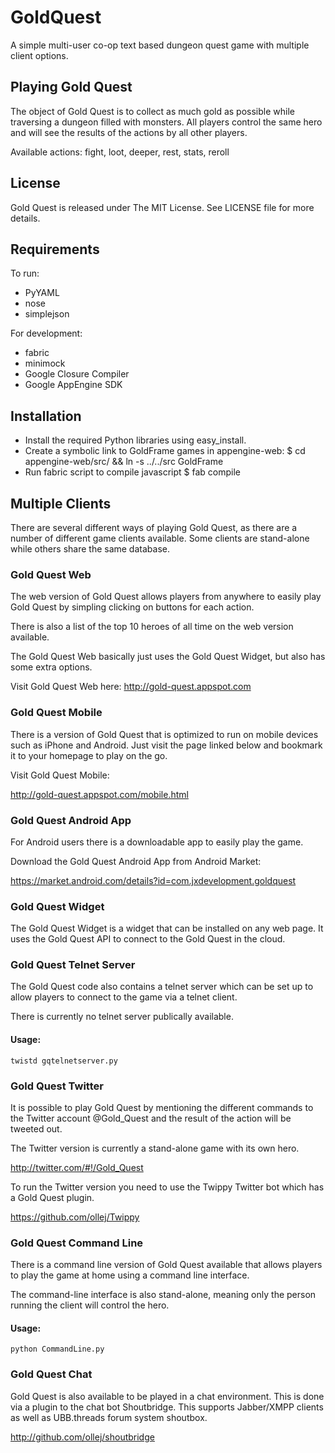 GoldQuest
=========

A simple multi-user co-op text based dungeon quest game with multiple client options.

Playing Gold Quest
------------------

The object of Gold Quest is to collect as much gold as possible while traversing a dungeon filled with monsters. All players control the same hero and will see the results of the actions by all other players.

Available actions: fight, loot, deeper, rest, stats, reroll

License
-------

Gold Quest is released under The MIT License. See LICENSE file for more details.

Requirements
------------

To run:
 * PyYAML
 * nose
 * simplejson

For development:
 * fabric
 * minimock
 * Google Closure Compiler
 * Google AppEngine SDK

Installation
------------
 * Install the required Python libraries using easy_install.
 * Create a symbolic link to GoldFrame games in appengine-web:
    $ cd appengine-web/src/ && ln -s ../../src GoldFrame
 * Run fabric script to compile javascript
    $ fab compile


Multiple Clients
----------------

There are several different ways of playing Gold Quest, as there are a number of different game clients available. Some clients are stand-alone while others share the same database.

### Gold Quest Web ###

The web version of Gold Quest allows players from anywhere to easily play Gold Quest by simpling clicking on buttons for each action.

There is also a list of the top 10 heroes of all time on the web version available.

The Gold Quest Web basically just uses the Gold Quest Widget, but also has some extra options.

Visit Gold Quest Web here: http://gold-quest.appspot.com

### Gold Quest Mobile ###
There is a version of Gold Quest that is optimized to run on mobile devices such as iPhone and Android. Just visit the page linked below and bookmark it to your homepage to play on the go.

Visit Gold Quest Mobile:

http://gold-quest.appspot.com/mobile.html

### Gold Quest Android App ###
For Android users there is a downloadable app to easily play the game.

Download the Gold Quest Android App from Android Market:

https://market.android.com/details?id=com.jxdevelopment.goldquest

### Gold Quest Widget ###

The Gold Quest Widget is a widget that can be installed on any web page. It uses the Gold Quest API to connect to the Gold Quest in the cloud.

### Gold Quest Telnet Server ###

The Gold Quest code also contains a telnet server which can be set up to allow players to connect to the game via a telnet client.

There is currently no telnet server publically available.

#### Usage: ####

    twistd gqtelnetserver.py

### Gold Quest Twitter ###

It is possible to play Gold Quest by mentioning the different commands to the Twitter account @Gold_Quest and the result of the action will be tweeted out.

The Twitter version is currently a stand-alone game with its own hero.

http://twitter.com/#!/Gold_Quest

To run the Twitter version you need to use the Twippy Twitter bot which has a Gold Quest plugin.

https://github.com/ollej/Twippy

### Gold Quest Command Line ###

There is a command line version of Gold Quest available that allows players to play the game at home using a command line interface.

The command-line interface is also stand-alone, meaning only the person running the client will control the hero.

#### Usage: ####

    python CommandLine.py

### Gold Quest Chat ###

Gold Quest is also available to be played in a chat environment. This is done via a plugin to the chat bot Shoutbridge. This supports Jabber/XMPP clients as well as UBB.threads forum system shoutbox.

http://github.com/ollej/shoutbridge

